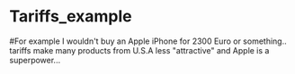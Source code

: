 # Tariffs_example
#For example I wouldn't buy an Apple iPhone for 2300 Euro or something.. tariffs make many products from U.S.A less "attractive" and Apple is a superpower...
